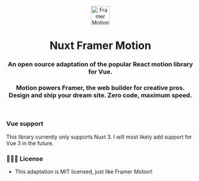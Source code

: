 <p align="center">
  <img src="https://framerusercontent.com/images/48ha9ZR9oZQGQ6gZ8YUfElP3T0A.png" width="50" height="50" alt="Framer Motion Icon" />
</p>
<h1 align="center">Nuxt Framer Motion</h1>
<h3 align="center">
  An open source adaptation of the popular React motion library for Vue.
</h3>
<h3 align="center">
Motion powers Framer, the web builder for creative pros. Design and ship your dream site. Zero code, maximum speed.
</h3>
<br/>

### Vue support

This library currently only supports Nuxt 3. I will most likely add support for Vue 3 in the future.

### 👩🏻‍⚖️ License

-   This adaptation is MIT licensed, just like Framer Motion!
